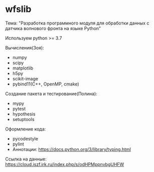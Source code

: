 # wfslib

Тема:  "Разработка программного модуля для обработки данных с датчика волнового фронта на языке Python"

Используем python >= 3.7

Вычисления(Зоя):
* numpy
* scipy
* matplotlib
* h5py
* scikit-image
* pybind11(C++, OpenMP, cmake)

Cоздание пакета и тестирование(Полина):
* mypy
* pytest
* hypothesis
* setuptools

Оформление кода:
* pycodestyle
* pylint
* Аннотации: https://docs.python.org/3/library/typing.html

Ссылка на данные: https://cloud.iszf.irk.ru/index.php/s/odHPMppnvbgUHFW

